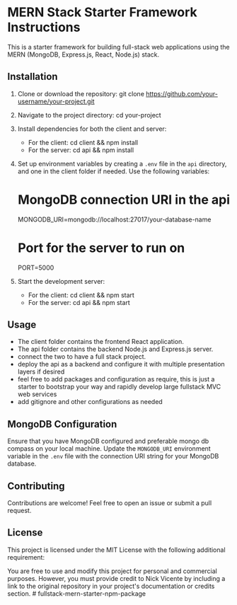 # MERN Stack Starter Framework Instructions

This is a starter framework for building full-stack web applications using the MERN (MongoDB, Express.js, React, Node.js) stack.

## Installation

1. Clone or download the repository:
   git clone https://github.com/your-username/your-project.git

2. Navigate to the project directory:
   cd your-project

3. Install dependencies for both the client and server:

   - For the client:
     cd client && npm install
   - For the server:
     cd api && npm install

4. Set up environment variables by creating a `.env` file in the `api` directory, and one in the client folder if needed. Use the following variables:

   # MongoDB connection URI in the api

   MONGODB_URI=mongodb://localhost:27017/your-database-name

   # Port for the server to run on

   PORT=5000

5. Start the development server:
   - For the client:
     cd client && npm start
   - For the server:
     cd api && npm start

## Usage

- The client folder contains the frontend React application.
- The api folder contains the backend Node.js and Express.js server.
- connect the two to have a full stack project.
- deploy the api as a backend and configure it with multiple presentation layers if desired
- feel free to add packages and configuration as require, this is just a starter to bootstrap your way and rapidly develop large fullstack MVC web services
- add gitignore and other configurations as needed

## MongoDB Configuration

Ensure that you have MongoDB configured and preferable mongo db compass on your local machine. Update the `MONGODB_URI` environment variable in the `.env` file with the connection URI string for your MongoDB database.

## Contributing

Contributions are welcome! Feel free to open an issue or submit a pull request.

## License

This project is licensed under the MIT License with the following additional requirement:

You are free to use and modify this project for personal and commercial purposes. However, you must provide credit to Nick Vicente by including a link to the original repository in your project's documentation or credits section.
#   f u l l s t a c k - m e r n - s t a r t e r - n p m - p a c k a g e  
 